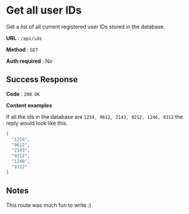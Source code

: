 # Get all user IDs

Get a list of all current registered user IDs stored in the database.

**URL** : `/api/ids`

**Method** : `GET`

**Auth required** : No

## Success Response

**Code** : `200 OK`

**Content examples**

If all the ids in the database are `1234, 9612, 2143, 9212, 1246, 9312` the reply would look like this.

```json
[
  "1234",
  "9612",
  "2143",
  "9212",
  "1246",
  "9312"
]
```

## Notes

This route was much fun to write :)